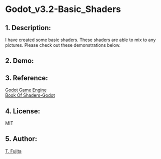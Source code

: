 # Godot_v3.2-Basic_Shaders
## 1. Description:
I have created some basic shaders. These shaders are able to mix to any pictures. Please check out these demonstrations below.  

## 2. Demo:

## 3. Reference:
[Godot Game Engine](https://godotengine.org/)  
[Book Of Shaders-Godot](https://github.com/jayaarrgh/BookOfShaders-Godot)  

## 4. License:
MIT  

## 5. Author:
[T. Fujita](https://github.com/To-Fujita)
